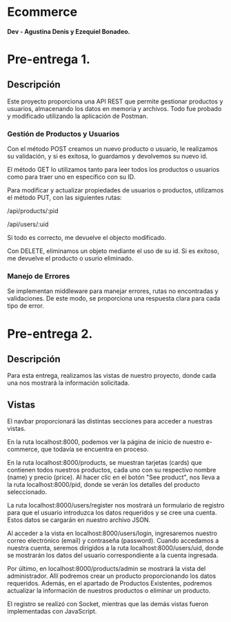 # Ecommerce 

#### Dev - Agustina Denis y Ezequiel Bonadeo.

# Pre-entrega 1.

## Descripción

<div>
<p>
Este proyecto proporciona una API REST que permite gestionar productos y usuarios, almacenando los datos en memoria y archivos. Todo fue probado y modificado utilizando la aplicación de Postman.
</p>
</div>

### Gestión de Productos y Usuarios

Con el método POST creamos un nuevo producto o usuario, le realizamos su validación, y si es exitosa, lo guardamos y devolvemos su nuevo id.

El método GET lo utilizamos tanto para leer todos los productos o usuarios como para traer uno en específico con su ID.

Para modificar y actualizar propiedades de usuarios o productos, utilizamos el método PUT, con las siguientes rutas:

/api/products/:pid

/api/users/:uid

Si todo es correcto, me devuelve el objecto modificado.

Con DELETE, eliminamos un objeto mediante el uso de su id. Si es exitoso, me devuelve el producto o usurio eliminado.

### Manejo de Errores

Se implementan middleware para manejar errores, rutas no encontradas y validaciones. De este modo, se proporciona una respuesta clara para cada tipo de error.


# Pre-entrega 2.

## Descripción

Para esta entrega, realizamos las vistas de nuestro proyecto, donde cada una nos mostrará la información solicitada.

## Vistas

El navbar proporcionará las distintas secciones para acceder a nuestras vistas.

En la ruta localhost:8000, podemos ver la página de inicio de nuestro e-commerce, que todavía se encuentra en proceso.

En la ruta localhost:8000/products, se muestran tarjetas (cards) que contienen todos nuestros productos, cada uno con su respectivo nombre (name) y precio (price). Al hacer clic en el botón "See product", nos lleva a la ruta localhost:8000/pid, donde se verán los detalles del producto seleccionado.

La ruta localhost:8000/users/register nos mostrará un formulario de registro para que el usuario introduzca los datos requeridos y se cree una cuenta. Estos datos se cargarán en nuestro archivo JSON. 

Al acceder a la vista en localhost:8000/users/login, ingresaremos nuestro correo electrónico (email) y contraseña (password). Cuando accedamos a nuestra cuenta, seremos dirigidos a la ruta localhost:8000/users/uid, donde se mostrarán los datos del usuario correspondiente a la cuenta ingresada.

Por último, en localhost:8000/products/admin se mostrará la vista del administrador. Allí podremos crear un producto proporcionando los datos requeridos. Además, en el apartado de Productos Existentes, podremos actualizar la información de nuestros productos o eliminar un producto.

El registro se realizó con Socket, mientras que las demás vistas fueron implementadas con JavaScript.